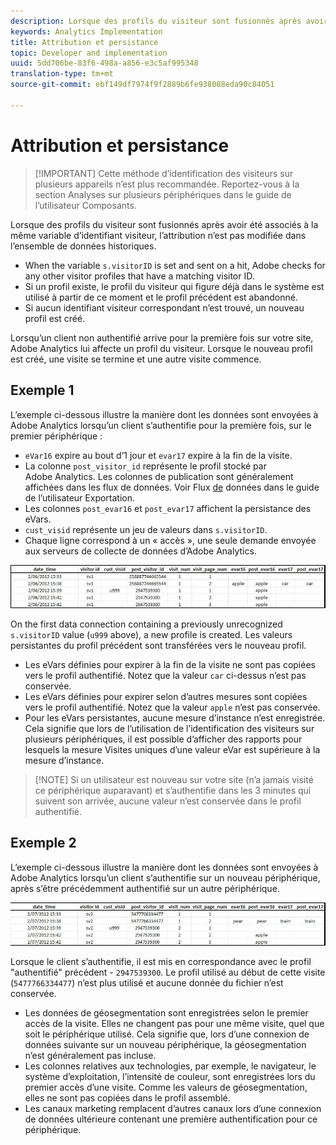 ```yaml
---
description: Lorsque des profils du visiteur sont fusionnés après avoir été associés à la même variable d’identifiant visiteur, l’attribution n’est pas modifiée dans l’ensemble de données historiques.
keywords: Analytics Implementation
title: Attribution et persistance
topic: Developer and implementation
uuid: 5dd706be-83f6-498a-a856-e3c5af995348
translation-type: tm+mt
source-git-commit: ebf149df7974f9f2889b6fe938088eda90c84051

---
```



# Attribution et persistance

> [!IMPORTANT] Cette méthode d’identification des visiteurs sur plusieurs appareils n’est plus recommandée. Reportez-vous à la section Analyses [](/help/components/cda/cda-home.md) sur plusieurs périphériques dans le guide de l’utilisateur Composants.

Lorsque des profils du visiteur sont fusionnés après avoir été associés à la même variable d’identifiant visiteur, l’attribution n’est pas modifiée dans l’ensemble de données historiques.

* When the variable `s.visitorID` is set and sent on a hit, Adobe checks for any other visitor profiles that have a matching visitor ID.
* Si un profil existe, le profil du visiteur qui figure déjà dans le système est utilisé à partir de ce moment et le profil précédent est abandonné.
* Si aucun identifiant visiteur correspondant n’est trouvé, un nouveau profil est créé.

Lorsqu’un client non authentifié arrive pour la première fois sur votre site, Adobe Analytics lui affecte un profil du visiteur. Lorsque le nouveau profil est créé, une visite se termine et une autre visite commence.

## Exemple 1

L’exemple ci-dessous illustre la manière dont les données sont envoyées à Adobe Analytics lorsqu’un client s’authentifie pour la première fois, sur le premier périphérique :

* `eVar16` expire au bout d’1 jour et `evar17` expire à la fin de la visite.
* La colonne `post_visitor_id` représente le profil stocké par Adobe Analytics. Les colonnes de publication sont généralement affichées dans les flux de données. Voir Flux [de](/help/export/analytics-data-feed/data-feed-overview.md) données dans le guide de l’utilisateur Exportation.
* Les colonnes `post_evar16` et `post_evar17` affichent la persistance des eVars.
* `cust_visid` représente un jeu de valeurs dans `s.visitorID`.
* Chaque ligne correspond à un « accès », une seule demande envoyée aux serveurs de collecte de données d’Adobe Analytics.

![Exemple 1 sur plusieurs périphériques](assets/xdevice_first.jpg)

On the first data connection containing a previously unrecognized `s.visitorID` value (`u999` above), a new profile is created. Les valeurs persistantes du profil précédent sont transférées vers le nouveau profil.

* Les eVars définies pour expirer à la fin de la visite ne sont pas copiées vers le profil authentifié. Notez que la valeur `car` ci-dessus n’est pas conservée.
* Les eVars définies pour expirer selon d’autres mesures sont copiées vers le profil authentifié. Notez que la valeur `apple` n’est pas conservée.
* Pour les eVars persistantes, aucune mesure d’instance n’est enregistrée. Cela signifie que lors de l’utilisation de l’identification des visiteurs sur plusieurs périphériques, il est possible d’afficher des rapports pour lesquels la mesure Visites uniques d’une valeur eVar est supérieure à la mesure d’instance.

> [!NOTE] Si un utilisateur est nouveau sur votre site (n’a jamais visité ce périphérique auparavant) et s’authentifie dans les 3 minutes qui suivent son arrivée, aucune valeur n’est conservée dans le profil authentifié.

## Exemple 2

L’exemple ci-dessous illustre la manière dont les données sont envoyées à Adobe Analytics lorsqu’un client s’authentifie sur un nouveau périphérique, après s’être précédemment authentifié sur un autre périphérique.

![Exemple 2 sur plusieurs périphériques](assets/xdevice-subsequent.jpg)

Lorsque le client s’authentifie, il est mis en correspondance avec le profil &quot;authentifié&quot; précédent - `2947539300`. Le profil utilisé au début de cette visite (`5477766334477`) n’est plus utilisé et aucune donnée du fichier n’est conservée.

* Les données de géosegmentation sont enregistrées selon le premier accès de la visite. Elles ne changent pas pour une même visite, quel que soit le périphérique utilisé. Cela signifie que, lors d’une connexion de données suivante sur un nouveau périphérique, la géosegmentation n’est généralement pas incluse.
* Les colonnes relatives aux technologies, par exemple, le navigateur, le système d’exploitation, l’intensité de couleur, sont enregistrées lors du premier accès d’une visite. Comme les valeurs de géosegmentation, elles ne sont pas copiées dans le profil assemblé.
* Les canaux marketing remplacent d’autres canaux lors d’une connexion de données ultérieure contenant une première authentification pour ce périphérique.
